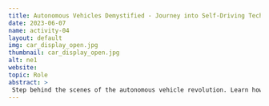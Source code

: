 ```yaml
---
title: Autonomous Vehicles Demystified - Journey into Self-Driving Technology
date: 2023-06-07
name: activity-04
layout: default
img: car_display_open.jpg
thumbnail: car_display_open.jpg
alt: ne1
website:
topic: Role
abstract: >
 Step behind the scenes of the autonomous vehicle revolution. Learn how these self-driving machines navigate complex environments and make decisions in real time, and even try your hand at basic autonomous driving algorithms.
---
```

